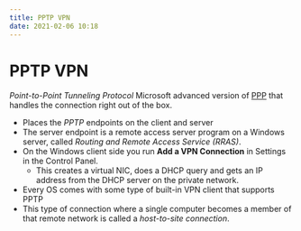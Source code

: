 ```yaml
---
title: PPTP VPN
date: 2021-02-06 10:18
---
```


# PPTP VPN
_Point-to-Point Tunneling Protocol_
Microsoft advanced version of [PPP](2021-02-05--06-12-26Z--ppp.md) that handles
the connection right out of the box.
* Places the _PPTP_ endpoints on the client and server
* The server endpoint is a remote access server program on a Windows server,
	called _Routing and Remote Access Service (RRAS)_. 
* On the Windows client side you run **Add a VPN Connection** in Settings in the
	Control Panel. 
	+ This creates a virtual NIC, does a DHCP query and gets an IP address from
		the DHCP server on the private network. 
* Every OS comes with some type of built-in VPN client that supports PPTP
* This type of connection where a single computer becomes a member of that
	remote network is called a _host-to-site connection_.
